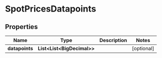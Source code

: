 

# SpotPricesDatapoints


## Properties

| Name | Type | Description | Notes |
|------------ | ------------- | ------------- | -------------|
|**datapoints** | **List&lt;List&lt;BigDecimal&gt;&gt;** |  |  [optional] |



